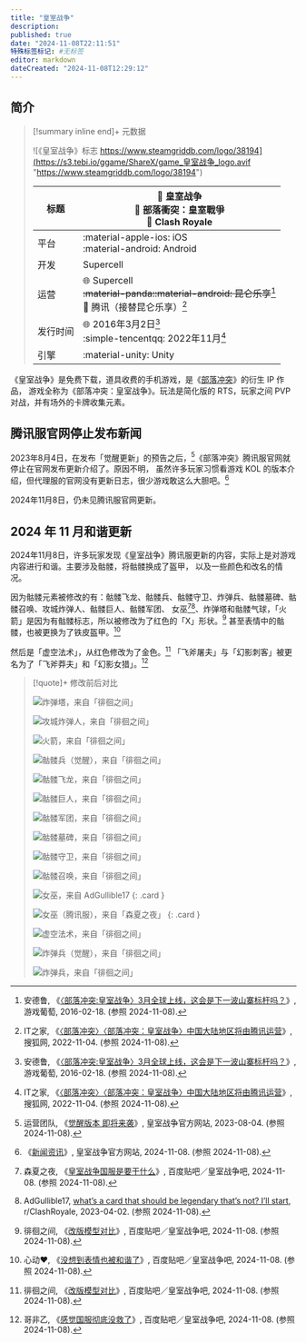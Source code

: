 ```yaml
---
title: "皇室战争"
description:
published: true
date: "2024-11-08T22:11:51"
特殊标签标记: #无标签
editor: markdown
dateCreated: "2024-11-08T12:29:12"
---
```


## 简介

> [!summary inline end]+ 元数据
>
> ![《皇室战争》标志 https://www.steamgriddb.com/logo/38194](https://s3.tebi.io/ggame/ShareX/game_皇室战争_logo.avif "https://www.steamgriddb.com/logo/38194")
>
> <div markdown=1 class="infobox">
>
> | 标题     | 🐼 皇室战争<br>🧋 部落衝突：皇室戰爭<br>🗽 Clash Royale          |
> | -------- | --------------------------------------------------------------- |
> | 平台     | :material-apple-ios: iOS<br>:material-android: Android          |
> | 开发     | Supercell                                                       |
> | 运营     | 🌐 Supercell<br><del>:material-panda::material-android: 昆仑乐享</del>[^7725]<br>🐼 腾讯（接替昆仑乐享）[^14760] |
> | 发行时间 | 🌐 2016年3月2日[^7725]<br>:simple-tencentqq: 2022年11月[^14760] |
> | 引擎     | :material-unity: Unity                                          |
>
> </div>

[^7725]: 安德鲁, 《[〈部落冲突:皇室战争〉3月全球上线，这会是下一波山寨标杆吗？](https://web.archive.org/web/20241108043951/https://youxiputao.com/article/7725)》, 游戏葡萄, 2016-02-18. (参照 2024-11-08).

[^14760]: IT之家, 《[〈部落冲突〉〈部落冲突：皇室战争〉中国大陆地区将由腾讯运营](https://web.archive.org/web/20241108044446/https://www.sohu.com/a/602722441_114760)》, 搜狐网, 2022-11-04. (参照 2024-11-08).

《皇室战争》是免费下载，道具收费的手机游戏，是《[部落冲突](/game/部落冲突.md)》的衍生 IP 作品，
游戏全称为《部落冲突：皇室战争》。玩法是简化版的 RTS，玩家之间 PVP 对战，并有场外的卡牌收集元素。

## 腾讯服官网停止发布新闻

2023年8月4日，在发布「觉醒更新」的预告之后，[^07522]《部落冲突》腾讯服官网就停止在官网发布更新介绍了。原因不明，
虽然许多玩家习惯看游戏 KOL 的版本介绍，但代理服的官网没有更新日志，很少游戏敢这么大胆吧。[^61723]

[^07522]: 运营团队, 《[觉醒版本 即将来袭](https://web.archive.org/web/20241108051343/https://cr.qq.com/web2023/news-detail.html?newsid=18307522)》, 皇室战争官方网站, 2023-08-04. (参照 2024-11-08).

[^61723]: 《[新闻资讯](https://web.archive.org/web/20241108061723/https://cr.qq.com/web2023/news-list.html)》, 皇室战争官方网站, 2024-11-08. (参照 2024-11-08).

2024年11月8日，仍未见腾讯服官网更新。

## 2024 年 11 月和谐更新

2024年11月8日，许多玩家发现《皇室战争》腾讯服更新的内容，实际上是对游戏内容进行和谐。主要涉及骷髅，将骷髅换成了盔甲，
以及一些颜色和改名的情况。

因为骷髅元素被修改的有：骷髅飞龙、骷髅兵、骷髅守卫、炸弹兵、骷髅墓碑、骷髅召唤、攻城炸弹人、骷髅巨人、骷髅军团、
女巫[^05133][^9dunb]、炸弹塔和骷髅气球，「火箭」是因为有骷髅标志，所以被修改为了红色的「X」形状。[^76397]
甚至表情中的骷髅，也被更换为了铁皮盔甲。[^16386]

[^05133]: 森夏之夜, 《[皇室战争国服是要干什么](https://web.archive.org/web/20241108034455/https://tieba.baidu.com/p/9258205133)》, 百度贴吧／皇室战争吧, 2024-11-08. (参照 2024-11-08).

[^9dunb]: AdGullible17, [what’s a card that should be legendary that’s not? I’ll start](https://web.archive.org/web/20230402073652/https://www.reddit.com/r/ClashRoyale/comments/129dunb/whats_a_card_that_should_be_legendary_thats_not/), r/ClashRoyale, 2023-04-02. (参照 2024-11-08).

[^76397]: 徘徊之间, 《[改版模型对比](https://web.archive.org/web/20241108052556/https://tieba.baidu.com/p/9258376397)》, 百度贴吧／皇室战争吧, 2024-11-08. (参照 2024-11-08).

[^16386]: 心动♥, 《[没想到表情也被和谐了](https://web.archive.org/web/20241108040700/https://tieba.baidu.com/p/9258216386)》, 百度贴吧／皇室战争吧, 2024-11-08. (参照 2024-11-08).

然后是「虚空法术」，从红色修改为了金色。[^76397]
「飞斧屠夫」与「幻影刺客」被更名为了「飞斧莽夫」和「幻影女猎」。[^53609]

[^53609]: 哥非乙, 《[感觉国服彻底没救了](https://web.archive.org/web/20241108060422/https://tieba.baidu.com/p/9258453609)》, 百度贴吧／皇室战争吧, 2024-11-08. (参照 2024-11-08).

> [!quote]+ 修改前后对比
>
> ![炸弹塔，来自「徘徊之间」](https://s3.tebi.io/ggame/ShareX/game_皇室战争_202411_炸弹塔.avif)
>
> ![攻城炸弹人，来自「徘徊之间」](https://s3.tebi.io/ggame/ShareX/game_皇室战争_202411_攻城炸弹人.avif)
>
> ![火箭，来自「徘徊之间」](https://s3.tebi.io/ggame/ShareX/game_皇室战争_202411_火箭.avif)
>
> ![骷髅兵（觉醒），来自「徘徊之间」](https://s3.tebi.io/ggame/ShareX/game_皇室战争_202411_骷髅兵（觉醒）.avif)
>
> ![骷髅飞龙，来自「徘徊之间」](https://s3.tebi.io/ggame/ShareX/game_皇室战争_202411_骷髅飞龙.avif)
>
> ![骷髅巨人，来自「徘徊之间」](https://s3.tebi.io/ggame/ShareX/game_皇室战争_202411_骷髅巨人.avif)
>
> ![骷髅军团，来自「徘徊之间」](https://s3.tebi.io/ggame/ShareX/game_皇室战争_202411_骷髅军团.avif)
>
> ![骷髅墓碑，来自「徘徊之间」](https://s3.tebi.io/ggame/ShareX/game_皇室战争_202411_骷髅墓碑.avif)
>
> ![骷髅守卫，来自「徘徊之间」](https://s3.tebi.io/ggame/ShareX/game_皇室战争_202411_骷髅守卫.avif)
>
> ![骷髅召唤，来自「徘徊之间」](https://s3.tebi.io/ggame/ShareX/game_皇室战争_202411_骷髅召唤.avif)
>
> <div class="grid" markdown=1>
>
> ![女巫，来自 AdGullible17](https://s3.tebi.io/ggame/ShareX/game_皇室战争_202411_女巫.avif)
> {: .card }
>
> ![女巫（腾讯服），来自「森夏之夜」](https://s3.tebi.io/ggame/ShareX/game_皇室战争_202411_女巫_t.avif)
> {: .card }
>
> </div>
>
> ![虚空法术，来自「徘徊之间」](https://s3.tebi.io/ggame/ShareX/game_皇室战争_202411_虚空法术.avif)
>
> ![炸弹兵（觉醒），来自「徘徊之间」](https://s3.tebi.io/ggame/ShareX/game_皇室战争_202411_炸弹兵（觉醒）.avif)
>
> ![炸弹兵，来自「徘徊之间」](https://s3.tebi.io/ggame/ShareX/game_皇室战争_202411_炸弹兵.avif)
